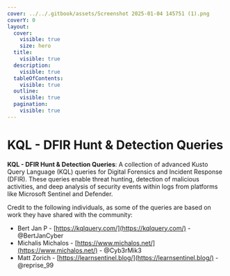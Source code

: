 ```yaml
---
cover: ../../.gitbook/assets/Screenshot 2025-01-04 145751 (1).png
coverY: 0
layout:
  cover:
    visible: true
    size: hero
  title:
    visible: true
  description:
    visible: true
  tableOfContents:
    visible: true
  outline:
    visible: true
  pagination:
    visible: true
---
```


# KQL - DFIR Hunt & Detection Queries

**KQL - DFIR Hunt & Detection Queries**: A collection of advanced Kusto Query Language (KQL) queries for Digital Forensics and Incident Response (DFIR). These queries enable threat hunting, detection of malicious activities, and deep analysis of security events within logs from platforms like Microsoft Sentinel and Defender.

Credit to the following individuals, as some of the queries are based on work they have shared with the community:

* Bert Jan P - [https://kqlquery.com/](https://kqlquery.com/) - @BertJanCyber
* Michalis Michalos - [https://www.michalos.net/](https://www.michalos.net/) - @Cyb3rMik3
* Matt Zorich - [https://learnsentinel.blog/](https://learnsentinel.blog/) - @reprise\_99
